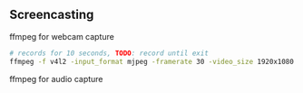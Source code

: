 

## Screencasting

ffmpeg for webcam capture

```bash
# records for 10 seconds, TODO: record until exit
ffmpeg -f v4l2 -input_format mjpeg -framerate 30 -video_size 1920x1080 -i /dev/video0 -c:v libx264 -preset medium -crf 18 -pix_fmt yuv420p -t 10 output.mp4
```

ffmpeg for audio capture
